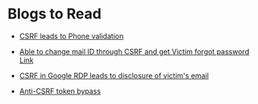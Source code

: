 # Blogs to Read 

- [ CSRF leads to Phone validation](https://infosecwriteups.com/executing-csrf-with-phone-validation-103c525dd310?gi=4add41028ee7)

- [ Able to change mail ID through CSRF and get Victim forgot password Link ](https://bugreader.com/_imjitendra_@account-takeover-via-csrf-260)

- [ CSRF in Google RDP leads to disclosure of victim's email ](https://bugreader.com/mustafa0x2020@csrf-disclose-email-in-google-242)

- [ Anti-CSRF token bypass ](https://bugreader.com/ahmad_halabi@bypass-csrf-protection-lead-to-account-takeover-192)
